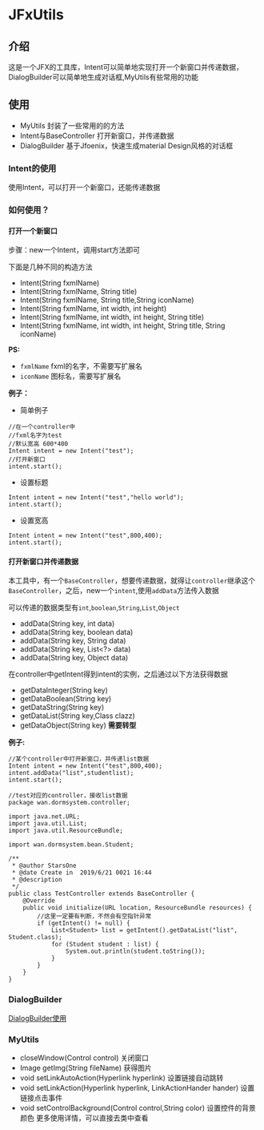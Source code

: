 # JFxUtils
## 介绍
这是一个JFX的工具库，Intent可以简单地实现打开一个新窗口并传递数据，DialogBuilder可以简单地生成对话框,MyUtils有些常用的功能
## 使用
- MyUtils 封装了一些常用的的方法
- Intent与BaseController 打开新窗口，并传递数据
- DialogBuilder 基于Jfoenix，快速生成material Design风格的对话框
### Intent的使用
使用Intent，可以打开一个新窗口，还能传递数据
### 如何使用？
#### 打开一个新窗口
步骤：new一个Intent，调用start方法即可

下面是几种不同的构造方法

- Intent(String fxmlName)
- Intent(String fxmlName, String title)
- Intent(String fxmlName, String title,String iconName) 
- Intent(String fxmlName, int width, int height)
- Intent(String fxmlName, int width, int height, String title)
- Intent(String fxmlName, int width, int height, String title, String iconName)
 
**PS:**
- `fxmlName` fxml的名字，不需要写扩展名	
- `iconName` 图标名，需要写扩展名

**例子：**
- 简单例子
```
//在一个controller中
//fxml名字为test
//默认宽高 600*400 
Intent intent = new Intent("test");
//打开新窗口
intent.start();
```
- 设置标题
```
Intent intent = new Intent("test","hello world");
intent.start();
```
- 设置宽高
```
Intent intent = new Intent("test",800,400);
intent.start();
```

#### 打开新窗口并传递数据
本工具中，有一个`BaseController`，想要传递数据，就得让`controller`继承这个`BaseController`，之后，new一个`intent`,使用`addData`方法传入数据

可以传递的数据类型有`int`,`boolean`,`String`,`List`,`Object`
- addData(String key, int data)
- addData(String key, boolean data)
- addData(String key, String data)
- addData(String key, List<?> data)
- addData(String key, Object data)

在controller中getIntent得到intent的实例，之后通过以下方法获得数据
- getDataInteger(String key)
- getDataBoolean(String key)
- getDataString(String key)
- getDataList(String key,Class<T> clazz)
- getDataObject(String key) **需要转型**

**例子:**
```
//某个controller中打开新窗口，并传递list数据
Intent intent = new Intent("test",800,400);
intent.addData("list",studentlist);
intent.start();

//test对应的controller，接收list数据
package wan.dormsystem.controller;

import java.net.URL;
import java.util.List;
import java.util.ResourceBundle;

import wan.dormsystem.bean.Student;

/**
 * @author StarsOne
 * @date Create in  2019/6/21 0021 16:44
 * @description
 */
public class TestController extends BaseController {
    @Override
    public void initialize(URL location, ResourceBundle resources) {
		//这里一定要有判断，不然会有空指针异常
        if (getIntent() != null) {
            List<Student> list = getIntent().getDataList("list", Student.class);
            for (Student student : list) {
                System.out.println(student.toString());
            }
        }
    }
}
```
### DialogBuilder
[DialogBuilder使用](https://www.cnblogs.com/kexing/p/10989323.html)
### MyUtils
- closeWindow(Control control) 关闭窗口
- Image getImg(String fileName) 获得图片
- void setLinkAutoAction(Hyperlink hyperlink) 设置链接自动跳转
- void setLinkAction(Hyperlink hyperlink, LinkActionHander hander) 设置链接点击事件
- void setControlBackground(Control control,String color) 设置控件的背景颜色
更多使用详情，可以直接去类中查看